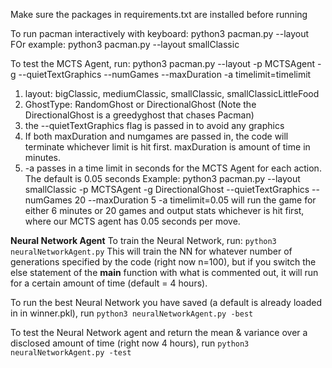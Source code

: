 Make sure the packages in requirements.txt are installed before running

To run pacman interactively with keyboard:
python3 pacman.py --layout <nameofmap>
FOr example:
python3 pacman.py --layout smallClassic

To test the MCTS Agent, run: 
python3 pacman.py --layout <nameofmap> -p MCTSAgent -g <GhostType> --quietTextGraphics --numGames <numGames> --maxDuration <maxDuration> -a timelimit=timelimit
1. layout: bigClassic, mediumClassic, smallClassic, smallClassicLittleFood
2. GhostType: RandomGhost or DirectionalGhost (Note the DirectionalGhost is a greedyghost that chases Pacman)
4. the --quietTextGraphics flag is passed in to avoid any graphics
5. If both maxDuration and numgames are passed in, the code will terminate whichever limit is hit first. maxDuration is amount of time in minutes.
5. -a passes in a time limit in seconds for the MCTS Agent for each action. The default is 0.05 seconds
Example: 
python3 pacman.py --layout smallClassic -p MCTSAgent -g DirectionalGhost --quietTextGraphics --numGames 20 --maxDuration 5 -a timelimit=0.05
will run the game for either 6 minutes or 20 games and output stats whichever is hit first, where our MCTS agent has 0.05 seconds per move.

**Neural Network Agent**
To train the Neural Network, run:
`python3 neuralNetworkAgent.py`
This will train the NN for whatever number of generations specified by the code (right now n=100), but if you switch the else statement of the __main__ function
with what is commented out, it will run for a certain amount of time (default = 4 hours).

To run the best Neural Network you have saved (a default is already loaded in in winner.pkl), run
`python3 neuralNetworkAgent.py -best`

To test the Neural Network agent and return the mean & variance over a disclosed amount of time (right now 4 hours), run
`python3 neuralNetworkAgent.py -test`
